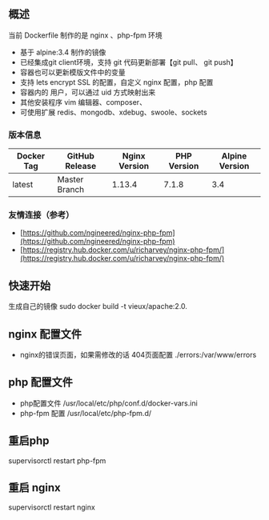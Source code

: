 ## 概述
当前 Dockerfile 制作的是 nginx 、php-fpm 环境
* 基于 alpine:3.4 制作的镜像
* 已经集成git client环境，支持 git 代码更新部署【git pull、 git push】
* 容器也可以更新模版文件中的变量
* 支持 lets encrypt SSL 的配置，自定义 nginx 配置，php 配置
* 容器内的 用户，可以通过 uid 方式映射出来
* 其他安装程序 vim 编辑器、composer、
* 可使用扩展 redis、mongodb、xdebug、swoole、sockets


### 版本信息
| Docker Tag | GitHub Release | Nginx Version | PHP Version | Alpine Version |
|-----|-------|-----|--------|--------|
| latest | Master Branch |1.13.4 | 7.1.8 | 3.4 |

### 友情连接（参考）
- [https://github.com/ngineered/nginx-php-fpm](https://github.com/ngineered/nginx-php-fpm)
- [https://registry.hub.docker.com/u/richarvey/nginx-php-fpm/](https://registry.hub.docker.com/u/richarvey/nginx-php-fpm/)

## 快速开始

生成自己的镜像
sudo docker build -t vieux/apache:2.0.

## nginx 配置文件
* nginx的错误页面，如果需修改的话
 404页面配置 ./errors:/var/www/errors
 
 
## php 配置文件
- php配置文件         /usr/local/etc/php/conf.d/docker-vars.ini
- php-fpm 配置        /usr/local/etc/php-fpm.d/

## 重启php
supervisorctl restart php-fpm

## 重启 nginx
supervisorctl restart nginx